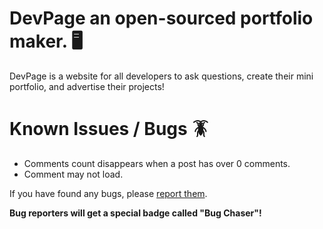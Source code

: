 # DevPage an open-sourced portfolio maker. 🖥️
DevPage is a website for all developers to ask questions, create their mini portfolio, and advertise their projects!

# Known Issues / Bugs 🪳

- Comments count disappears when a post has over 0 comments.
- Comment may not load.

If you have found any bugs, please [report them](https://github.com/ScopesCodez/DevPage/issues/new?assignees=&labels=bug&template=bug_report.md&title=).

**Bug reporters will get a special badge called "Bug Chaser"!**
